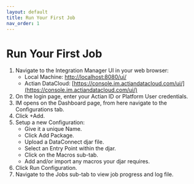 ```yaml
---
layout: default
title: Run Your First Job
nav_order: 1
---
```

# Run Your First Job

1. Navigate to the Integration Manager UI in your web browser:
    * Local Machine: [http://localhost:8080/ui/](http://localhost:8080/ui/)
	* Actian DataCloud: [https://console.im.actiandatacloud.com/ui/](https://console.im.actiandatacloud.com/ui/)
2. On the login page, enter your Actian ID or Platform User credentials.
3. IM opens on the Dashboard page, from here navigate to the Configurations tab.
4. Click +Add.
5. Setup a new Configuration:
   * Give it a unique Name.
   * Click Add Package.
   * Upload a DataConnect djar file.
   * Select an Entry Point within the djar.
   * Click on the Macros sub-tab.
   * Add and/or import any macros your djar requires.
6. Click Run Configuration.
7. Navigate to the Jobs sub-tab to view job progress and log file.